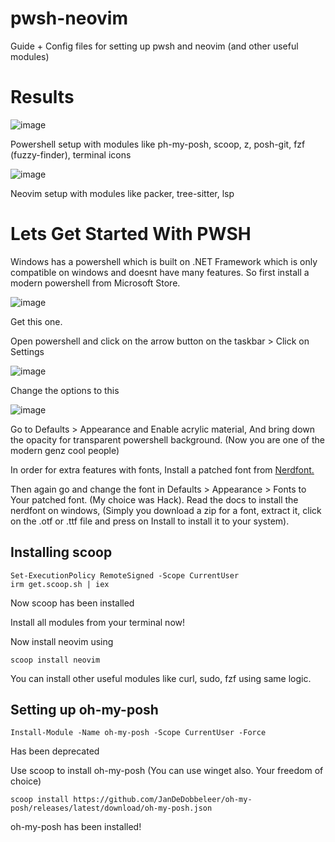 # pwsh-neovim
Guide + Config files for setting up pwsh and neovim (and other useful modules)

# Results

![image](https://user-images.githubusercontent.com/39441413/188298353-da03f4d9-baba-4bcf-80f7-094c1fcc84e6.png)

Powershell setup with modules like ph-my-posh, scoop, z, posh-git, fzf (fuzzy-finder), terminal icons

![image](https://user-images.githubusercontent.com/39441413/188300589-b0b99143-2059-4f03-bc20-c8eeff017398.png)

Neovim setup with modules like packer, tree-sitter, lsp

# Lets Get Started With PWSH

Windows has a powershell which is built on .NET Framework which is only compatible on windows and doesnt have many features. So first install a modern powershell from Microsoft Store.

![image](https://user-images.githubusercontent.com/39441413/188300656-7c67ea23-f16a-4071-9166-f4f13df9a836.png)

Get this one.

Open powershell and click on the arrow button on the taskbar > Click on Settings

![image](https://user-images.githubusercontent.com/39441413/188300686-6e597225-3928-4b25-83f0-4dcfcf983e12.png)

Change the options to this

![image](https://user-images.githubusercontent.com/39441413/188300708-724b923d-b331-4549-99d9-dc60a923a3ea.png)

Go to Defaults > Appearance and Enable acrylic material, And bring down the opacity for transparent powershell background. (Now you are one of the modern genz cool people)

In order for extra features with fonts, Install a patched font from [Nerdfont.](https://github.com/ryanoasis/nerd-fonts)

Then again go and change the font in Defaults > Appearance > Fonts to Your patched font. (My choice was Hack). Read the docs to install the nerdfont on windows, (Simply you download a zip for a font, extract it, click on the .otf or .ttf file and press on Install to install it to your system).


## Installing scoop

```
Set-ExecutionPolicy RemoteSigned -Scope CurrentUser
irm get.scoop.sh | iex
```

Now scoop has been installed

Install all modules from your terminal now!

Now install neovim using

```
scoop install neovim
```


You can install other useful modules like curl, sudo, fzf using same logic.


## Setting up oh-my-posh

```
Install-Module -Name oh-my-posh -Scope CurrentUser -Force 
```
 
Has been deprecated

Use scoop to install oh-my-posh (You can use winget also. Your freedom of choice)

```
scoop install https://github.com/JanDeDobbeleer/oh-my-posh/releases/latest/download/oh-my-posh.json
```

oh-my-posh has been installed!







